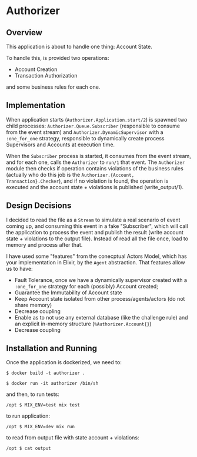 # Authorizer

## Overview
This application is about to handle one thing: Account State.

To handle this, is provided two operations:
  
  - Account Creation
  - Transaction Authorization

and some business rules for each one.

## Implementation
When application starts (`Authorizer.Application.start/2`) is spawned two child processes: `Authorizer.Queue.Subscriber` (responsible to consume from the event stream) and `Authorizer.DynamicSupervisor` with a `:one_for_one` strategy, responsible to dynamically create process Supervisors and Accounts at execution time.

When the `Subscriber` process is started, it consumes from the event stream, and for each one, calls the `Authorizer` to `run/1` that event. The `Authorizer` module then checks if operation contains violations of the business rules (actually who do this job is the `Authorizer.{Account, Transaction}.Checker`), and if no violation is found, the operation is executed and the account state + violations is published (write_output/1).

## Design Decisions
I decided to read the file as a `Stream` to simulate a real scenario of event coming up, and consuming this event in a fake "Subscriber", which will call the application to process the event and publish the result (write account state + violations to the output file). Instead of read all the file once, load to memory and process after that.

I have used some "features" from the conecptual Actors Model, which has your implementation in Elixir, by the `Agent` abstraction. That features allow us to have:
  - Fault Tolerance, once we have a dynamically supervisor created with a `:one_for_one` strategy for each (possibly) Account created;
  - Guarantee the Immutability of Account state
  - Keep Account state isolated from other process/agents/actors (do not share memory)
  - Decrease coupling 
  - Enable as to not use any external database (like the challenge rule) and an explicit in-memory structure (`%Authorizer.Account{}`)
  - Decrease coupling 
 
## Installation and Running

Once the application is dockerized, we need to:

`$ docker build -t authorizer .`

`$ docker run -it authorizer /bin/sh`

and then, to run tests:

`/opt $ MIX_ENV=test mix test`

to run application:

`/opt $ MIX_ENV=dev mix run`

to read from output file with state account + violations:

`/opt $ cat output`

